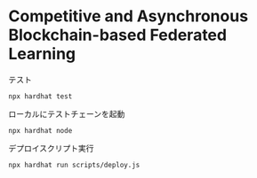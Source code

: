 # Competitive and Asynchronous Blockchain-based Federated Learning

テスト
```
npx hardhat test
```

ローカルにテストチェーンを起動
```
npx hardhat node
```

デプロイスクリプト実行
```
npx hardhat run scripts/deploy.js
```
